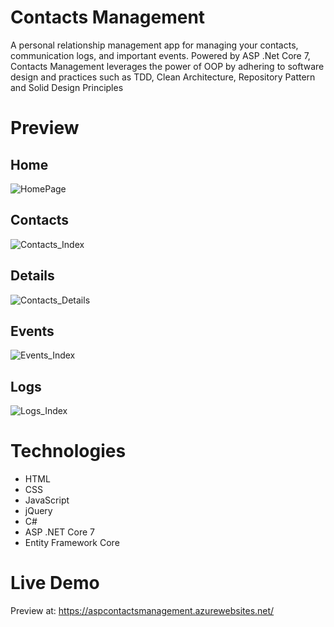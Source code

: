 # Contacts Management
A personal relationship management app for managing your contacts, communication logs, and important events. 
Powered by ASP .Net Core 7, Contacts Management leverages the power of OOP by adhering to software design and practices such as TDD, Clean Architecture, Repository Pattern and Solid Design Principles
# Preview
## Home
![HomePage](https://unlimitedworks.blob.core.windows.net/conquest/contacts_management_home.png)
## Contacts
![Contacts_Index](https://unlimitedworks.blob.core.windows.net/conquest/contacts_management_home2.png)
## Details
![Contacts_Details](https://unlimitedworks.blob.core.windows.net/conquest/contacts_management_persons_edit.png)
## Events
![Events_Index](https://unlimitedworks.blob.core.windows.net/conquest/contacts_management_events_index.png)
## Logs
![Logs_Index](https://unlimitedworks.blob.core.windows.net/conquest/contacts_management_logs_index.png)
# Technologies
* HTML
* CSS
* JavaScript
* jQuery
* C#
* ASP .NET Core 7
* Entity Framework Core
# Live Demo
Preview at: https://aspcontactsmanagement.azurewebsites.net/
